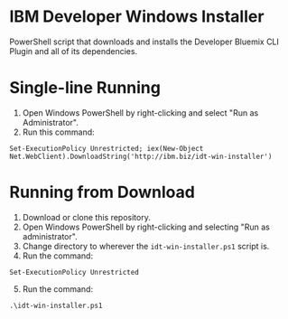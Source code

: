 # IBM Developer Windows Installer

PowerShell script that downloads and installs the Developer Bluemix CLI Plugin and all of its dependencies.

# Single-line Running

1. Open Windows PowerShell by right-clicking and select "Run as Administrator".
2. Run this command:
```
Set-ExecutionPolicy Unrestricted; iex(New-Object Net.WebClient).DownloadString('http://ibm.biz/idt-win-installer')
```

# Running from Download

1. Download or clone this repository.
2. Open Windows PowerShell by right-clicking and selecting "Run as administrator".
3. Change directory to wherever the `idt-win-installer.ps1` script is.
4. Run the command:
```
Set-ExecutionPolicy Unrestricted
```
5. Run the command:
```
.\idt-win-installer.ps1
```